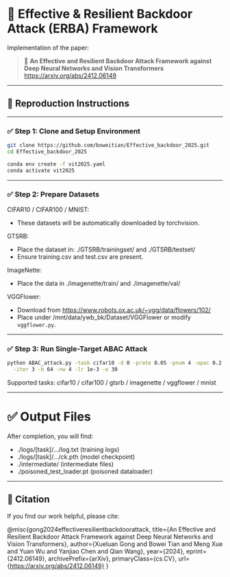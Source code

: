 
# 🔐 Effective & Resilient Backdoor Attack (ERBA) Framework

Implementation of the paper:

> 📄 **An Effective and Resilient Backdoor Attack Framework against Deep Neural Networks and Vision Transformers**  
> https://arxiv.org/abs/2412.06149

---

## 🚀 Reproduction Instructions

---
### ✅ Step 1: Clone and Setup Environment

```bash
git clone https://github.com/boweitian/Effective_backdoor_2025.git
cd Effective_backdoor_2025

conda env create -f vit2025.yaml
conda activate vit2025
```

---

### ✅ Step 2: Prepare Datasets

CIFAR10 / CIFAR100 / MNIST:
- These datasets will be automatically downloaded by torchvision.

GTSRB:
- Place the dataset in: ./GTSRB/trainingset/ and ./GTSRB/testset/
- Ensure training.csv and test.csv are present.

ImageNette:
- Place the data in ./imagenette/train/ and ./imagenette/val/

VGGFlower:
- Download from https://www.robots.ox.ac.uk/~vgg/data/flowers/102/
- Place under /mnt/data/ywb_bk/Dataset/VGGFlower or modify `vggflower.py`.

---

### ✅ Step 3: Run Single-Target ABAC Attack
```bash
python ABAC_attack.py -task cifar10 -d 0 -prate 0.05 -pnum 4 -opac 0.2 -mode 4 \
  -iter 3 -b 64 -nw 4 -lr 1e-3 -e 30
```

Supported tasks: cifar10 / cifar100 / gtsrb / imagenette / vggflower / mnist

---


# ✅ Output Files

After completion, you will find:
- ./logs/[task]/.../log.txt              (training logs)
- ./logs/[task]/.../ck.pth               (model checkpoint)
- ./intermediate/                        (intermediate files)
- ./poisoned_test_loader.pt              (poisoned dataloader)

---

## 📄 Citation

If you find our work helpful, please cite:

@misc{gong2024effectiveresilientbackdoorattack,
  title={An Effective and Resilient Backdoor Attack Framework against Deep Neural Networks and Vision Transformers},
  author={Xueluan Gong and Bowei Tian and Meng Xue and Yuan Wu and Yanjiao Chen and Qian Wang},
  year={2024},
  eprint={2412.06149},
  archivePrefix={arXiv},
  primaryClass={cs.CV},
  url={https://arxiv.org/abs/2412.06149}
}
